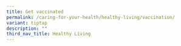 ```yaml
---
title: Get vaccinated
permalink: /caring-for-your-health/healthy-living/vaccination/
variant: tiptap
description: ""
third_nav_title: Healthy Living
---
```

